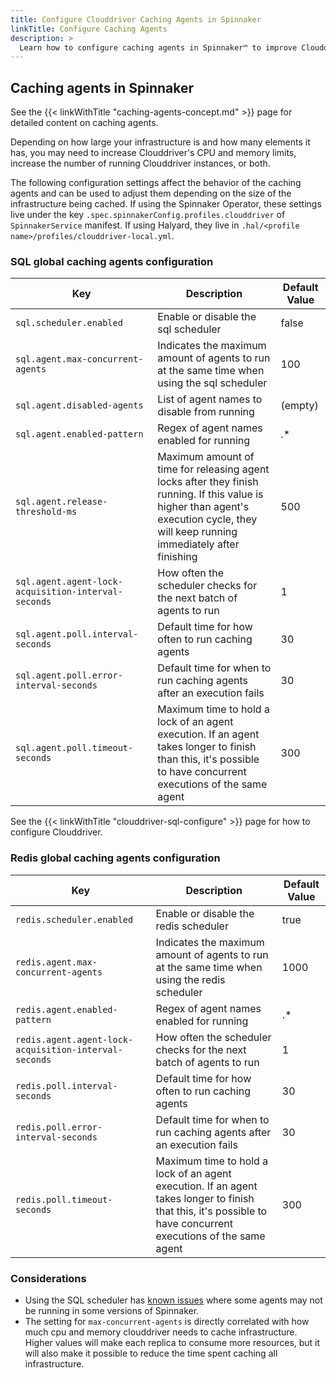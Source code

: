 ```yaml
---
title: Configure Clouddriver Caching Agents in Spinnaker
linkTitle: Configure Caching Agents
description: >
  Learn how to configure caching agents in Spinnaker™ to improve Clouddriver performance.
---
```


## Caching agents in Spinnaker

See the {{< linkWithTitle "caching-agents-concept.md" >}} page for detailed content on caching agents.

Depending on how large your infrastructure is and how many elements it has, you may need to increase Clouddriver's CPU and memory limits, increase the number of running Clouddriver instances, or both.

The following configuration settings affect the behavior of the caching agents and can be used to adjust them depending on the size of the infrastructure being cached. If using the Spinnaker Operator, these settings live under the key `.spec.spinnakerConfig.profiles.clouddriver` of `SpinnakerService` manifest. If using Halyard, they live in `.hal/<profile name>/profiles/clouddriver-local.yml`.

### SQL global caching agents configuration

|Key|Description|Default Value|
|----|---|---|
|`sql.scheduler.enabled`|Enable or disable the sql scheduler|false
|`sql.agent.max-concurrent-agents`|Indicates the maximum amount of agents to run at the same time when using the sql scheduler|100
|`sql.agent.disabled-agents`|List of agent names to disable from running|(empty)
|`sql.agent.enabled-pattern`|Regex of agent names enabled for running|.*
|`sql.agent.release-threshold-ms`|Maximum amount of time for releasing agent locks after they finish running. If this value is higher than agent's execution cycle, they will keep running immediately after finishing|500
|`sql.agent.agent-lock-acquisition-interval-seconds`|How often the scheduler checks for the next batch of agents to run|1
|`sql.agent.poll.interval-seconds`|Default time for how often to run caching agents|30
|`sql.agent.poll.error-interval-seconds`|Default time for when to run caching agents after an execution fails|30
|`sql.agent.poll.timeout-seconds`|Maximum time to hold a lock of an agent execution. If an agent takes longer to finish than this, it's possible to have concurrent executions of the same agent|300

See the {{< linkWithTitle "clouddriver-sql-configure" >}} page for how to configure Clouddriver.

### Redis global caching agents configuration

|Key|Description|Default Value|
|----|---|---|
|`redis.scheduler.enabled`|Enable or disable the redis scheduler|true
|`redis.agent.max-concurrent-agents`|Indicates the maximum amount of agents to run at the same time when using the redis scheduler|1000
|`redis.agent.enabled-pattern`|Regex of agent names enabled for running|.*
|`redis.agent.agent-lock-acquisition-interval-seconds`|How often the scheduler checks for the next batch of agents to run|1
|`redis.poll.interval-seconds`|Default time for how often to run caching agents|30
|`redis.poll.error-interval-seconds`|Default time for when to run caching agents after an execution fails|30
|`redis.poll.timeout-seconds`|Maximum time to hold a lock of an agent execution. If an agent takes longer to finish that this, it's possible to have concurrent executions of the same agent|300

### Considerations

* Using the SQL scheduler has [known issues](https://github.com/spinnaker/spinnaker/issues/5829) where some agents may not be running in some versions of Spinnaker.
* The setting for `max-concurrent-agents` is directly correlated with how much cpu and memory clouddriver needs to cache infrastructure. Higher values will make each replica to consume more resources, but it will also make it possible to reduce the time spent caching all infrastructure.